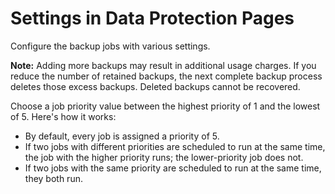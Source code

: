 # Settings in Data Protection Pages
Configure the backup jobs with various settings.

**Note:** Adding more backups may result in additional usage charges. If you reduce the number of retained backups, the next complete backup process deletes those excess backups. Deleted backups cannot be recovered.

Choose a job priority value between the highest priority of 1 and the lowest of 5. Here's how it works:

- By default, every job is assigned a priority of 5.
- If two jobs with different priorities are scheduled to run at the same time, the job with the higher priority runs; the lower-priority job does not.
- If two jobs with the same priority are scheduled to run at the same time, they both run.

